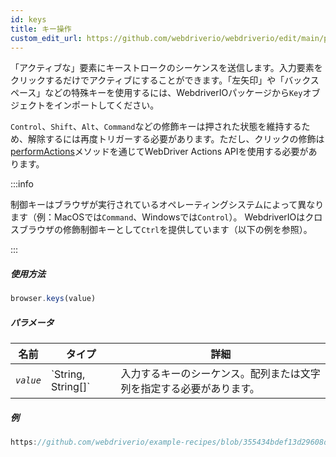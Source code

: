 ```yaml
---
id: keys
title: キー操作
custom_edit_url: https://github.com/webdriverio/webdriverio/edit/main/packages/webdriverio/src/commands/browser/keys.ts
---
```


「アクティブな」要素にキーストロークのシーケンスを送信します。入力要素をクリックするだけでアクティブにすることができます。「左矢印」や「バックスペース」などの特殊キーを使用するには、WebdriverIOパッケージから`Key`オブジェクトをインポートしてください。

`Control`、`Shift`、`Alt`、`Command`などの修飾キーは押された状態を維持するため、解除するには再度トリガーする必要があります。ただし、クリックの修飾は[performActions](https://webdriver.io/docs/api/webdriver#performactions)メソッドを通じてWebDriver Actions APIを使用する必要があります。

:::info

制御キーはブラウザが実行されているオペレーティングシステムによって異なります（例：MacOSでは`Command`、Windowsでは`Control`）。
WebdriverIOはクロスブラウザの修飾制御キーとして`Ctrl`を提供しています（以下の例を参照）。

:::

##### 使用方法

```js
browser.keys(value)
```

##### パラメータ

<table>
  <thead>
    <tr>
      <th>名前</th><th>タイプ</th><th>詳細</th>
    </tr>
  </thead>
  <tbody>
    <tr>
      <td><code><var>value</var></code></td>
      <td>`String, String[]`</td>
      <td>入力するキーのシーケンス。配列または文字列を指定する必要があります。</td>
    </tr>
  </tbody>
</table>

##### 例

```js reference title="keys.js" useHTTPS
https://github.com/webdriverio/example-recipes/blob/355434bdef13d29608d6d5fbfbeaa034c8a2aa74/keys/keys.js#L1-L17
```